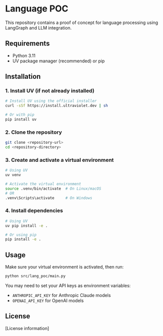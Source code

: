 # Language POC

This repository contains a proof of concept for language processing using LangGraph and LLM integration.

## Requirements

- Python 3.11
- UV package manager (recommended) or pip

## Installation

### 1. Install UV (if not already installed)

```bash
# Install UV using the official installer
curl -sSf https://install.ultraviolet.dev | sh

# Or with pip
pip install uv
```

### 2. Clone the repository

```bash
git clone <repository-url>
cd <repository-directory>
```

### 3. Create and activate a virtual environment

```bash
# Using UV
uv venv

# Activate the virtual environment
source .venv/bin/activate  # On Linux/macOS
# OR
.venv\Scripts\activate     # On Windows
```

### 4. Install dependencies

```bash
# Using UV
uv pip install -e .

# Or using pip
pip install -e .
```

## Usage

Make sure your virtual environment is activated, then run:

```bash
python src/lang_poc/main.py
```

You may need to set your API keys as environment variables:
- `ANTHROPIC_API_KEY` for Anthropic Claude models
- `OPENAI_API_KEY` for OpenAI models

## License

[License information]
